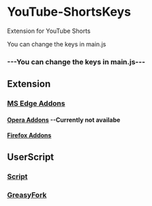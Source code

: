 # YouTube-ShortsKeys
Extension for YouTube Shorts

You can change the keys in main.js

### ---You can change the keys in main.js---

## Extension
### [MS Edge Addons](https://microsoftedge.microsoft.com/addons/detail/youtube-shortskeys/ghcpkidjiebbkfkkdjbafejbjmpghphg)
#### [Opera Addons](https://addons.opera.com/tr/extensions/details/youtube-shortskeys/) --Currently not availabe
#### [Firefox Addons](https://addons.mozilla.org/en-US/firefox/addon/youtube-shortskeys/)

## UserScript
### [Script](https://raw.githubusercontent.com/MrEnoX/youtube-shortskeys/main/main.js)
### [GreasyFork](https://greasyfork.org/en/scripts/460989-youtube-shortskeys)
